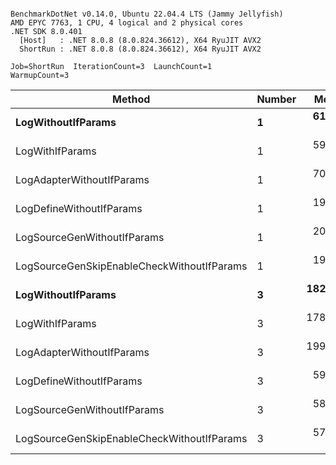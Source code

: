 ```

BenchmarkDotNet v0.14.0, Ubuntu 22.04.4 LTS (Jammy Jellyfish)
AMD EPYC 7763, 1 CPU, 4 logical and 2 physical cores
.NET SDK 8.0.401
  [Host]   : .NET 8.0.8 (8.0.824.36612), X64 RyuJIT AVX2
  ShortRun : .NET 8.0.8 (8.0.824.36612), X64 RyuJIT AVX2

Job=ShortRun  IterationCount=3  LaunchCount=1  
WarmupCount=3  

```
| Method                                     | Number | Mean      | Error     | StdDev   | Min       | Max       | Gen0   | Allocated |
|------------------------------------------- |------- |----------:|----------:|---------:|----------:|----------:|-------:|----------:|
| **LogWithoutIfParams**                         | **1**      |  **61.31 ns** |  **2.218 ns** | **0.122 ns** |  **61.17 ns** |  **61.40 ns** | **0.0010** |      **88 B** |
| LogWithIfParams                            | 1      |  59.89 ns |  9.160 ns | 0.502 ns |  59.44 ns |  60.44 ns | 0.0010 |      88 B |
| LogAdapterWithoutIfParams                  | 1      |  70.42 ns |  5.049 ns | 0.277 ns |  70.10 ns |  70.62 ns | 0.0010 |      88 B |
| LogDefineWithoutIfParams                   | 1      |  19.85 ns |  2.289 ns | 0.125 ns |  19.77 ns |  20.00 ns |      - |         - |
| LogSourceGenWithoutIfParams                | 1      |  20.02 ns |  3.421 ns | 0.188 ns |  19.81 ns |  20.16 ns |      - |         - |
| LogSourceGenSkipEnableCheckWithoutIfParams | 1      |  19.66 ns |  0.117 ns | 0.006 ns |  19.65 ns |  19.66 ns |      - |         - |
| **LogWithoutIfParams**                         | **3**      | **182.40 ns** | **25.340 ns** | **1.389 ns** | **180.98 ns** | **183.75 ns** | **0.0031** |     **264 B** |
| LogWithIfParams                            | 3      | 178.98 ns | 17.058 ns | 0.935 ns | 177.94 ns | 179.74 ns | 0.0031 |     264 B |
| LogAdapterWithoutIfParams                  | 3      | 199.08 ns |  3.140 ns | 0.172 ns | 198.95 ns | 199.28 ns | 0.0031 |     264 B |
| LogDefineWithoutIfParams                   | 3      |  59.32 ns |  0.555 ns | 0.030 ns |  59.30 ns |  59.35 ns |      - |         - |
| LogSourceGenWithoutIfParams                | 3      |  58.40 ns |  4.972 ns | 0.273 ns |  58.22 ns |  58.72 ns |      - |         - |
| LogSourceGenSkipEnableCheckWithoutIfParams | 3      |  57.83 ns |  2.297 ns | 0.126 ns |  57.74 ns |  57.98 ns |      - |         - |
